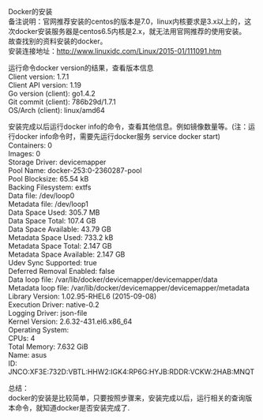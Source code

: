 Docker的安装  
备注说明：官网推荐安装的centos的版本是7.0，linux内核要求是3.x以上的，这次docker安装服务器是centos6.5内核是2.x，就无法用官网推荐的使用安装。    
故查找别的资料安装的docker。    
安装连接地址：http://www.linuxidc.com/Linux/2015-01/111091.htm  


运行命令docker version的结果，查看版本信息    
Client version: 1.7.1  
Client API version: 1.19  
Go version (client): go1.4.2  
Git commit (client): 786b29d/1.7.1  
OS/Arch (client): linux/amd64

安装完成以后运行docker info的命令，查看其他信息。例如镜像数量等。(注：运行docker info命令时，需要先运行docker服务 service docker start)
Containers: 0  
Images: 0  
Storage Driver: devicemapper  
 Pool Name: docker-253:0-2360287-pool  
 Pool Blocksize: 65.54 kB  
 Backing Filesystem: extfs  
 Data file: /dev/loop0  
 Metadata file: /dev/loop1  
 Data Space Used: 305.7 MB  
 Data Space Total: 107.4 GB  
 Data Space Available: 43.79 GB  
 Metadata Space Used: 733.2 kB  
 Metadata Space Total: 2.147 GB  
 Metadata Space Available: 2.147 GB  
 Udev Sync Supported: true  
 Deferred Removal Enabled: false  
 Data loop file: /var/lib/docker/devicemapper/devicemapper/data  
 Metadata loop file: /var/lib/docker/devicemapper/devicemapper/metadata  
 Library Version: 1.02.95-RHEL6 (2015-09-08)  
Execution Driver: native-0.2  
Logging Driver: json-file  
Kernel Version: 2.6.32-431.el6.x86_64  
Operating System: <unknown>  
CPUs: 4  
Total Memory: 7.632 GiB  
Name: asus  
ID: JNCO:XF3E:732D:VBTL:HHW2:IGK4:RP6G:HYJB:RDDR:VCKW:2HAB:MNQT

总结：  
docker的安装是比较简单，只要按照步骤来，安装完成以后，运行相关的查询版本命令，就知道docker是否安装完成了.  